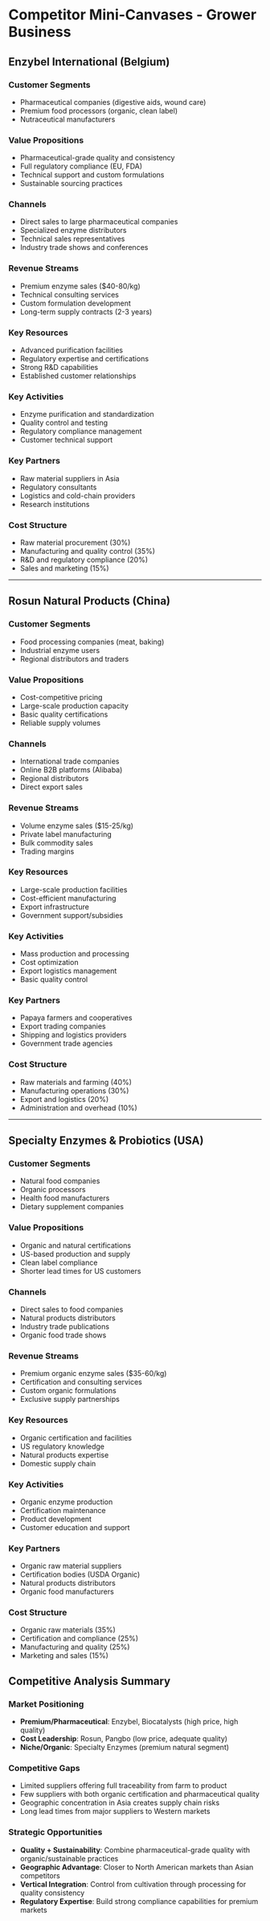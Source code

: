# Competitor Mini-Canvases - Grower Business

## Enzybel International (Belgium)

### Customer Segments
- Pharmaceutical companies (digestive aids, wound care)
- Premium food processors (organic, clean label)
- Nutraceutical manufacturers

### Value Propositions
- Pharmaceutical-grade quality and consistency
- Full regulatory compliance (EU, FDA)
- Technical support and custom formulations
- Sustainable sourcing practices

### Channels
- Direct sales to large pharmaceutical companies
- Specialized enzyme distributors
- Technical sales representatives
- Industry trade shows and conferences

### Revenue Streams
- Premium enzyme sales ($40-80/kg)
- Technical consulting services
- Custom formulation development
- Long-term supply contracts (2-3 years)

### Key Resources
- Advanced purification facilities
- Regulatory expertise and certifications
- Strong R&D capabilities
- Established customer relationships

### Key Activities
- Enzyme purification and standardization
- Quality control and testing
- Regulatory compliance management
- Customer technical support

### Key Partners
- Raw material suppliers in Asia
- Regulatory consultants
- Logistics and cold-chain providers
- Research institutions

### Cost Structure
- Raw material procurement (30%)
- Manufacturing and quality control (35%)
- R&D and regulatory compliance (20%)
- Sales and marketing (15%)

---

## Rosun Natural Products (China)

### Customer Segments
- Food processing companies (meat, baking)
- Industrial enzyme users
- Regional distributors and traders

### Value Propositions
- Cost-competitive pricing
- Large-scale production capacity
- Basic quality certifications
- Reliable supply volumes

### Channels
- International trade companies
- Online B2B platforms (Alibaba)
- Regional distributors
- Direct export sales

### Revenue Streams
- Volume enzyme sales ($15-25/kg)
- Private label manufacturing
- Bulk commodity sales
- Trading margins

### Key Resources
- Large-scale production facilities
- Cost-efficient manufacturing
- Export infrastructure
- Government support/subsidies

### Key Activities
- Mass production and processing
- Cost optimization
- Export logistics management
- Basic quality control

### Key Partners
- Papaya farmers and cooperatives
- Export trading companies
- Shipping and logistics providers
- Government trade agencies

### Cost Structure
- Raw materials and farming (40%)
- Manufacturing operations (30%)
- Export and logistics (20%)
- Administration and overhead (10%)

---

## Specialty Enzymes & Probiotics (USA)

### Customer Segments
- Natural food companies
- Organic processors
- Health food manufacturers
- Dietary supplement companies

### Value Propositions
- Organic and natural certifications
- US-based production and supply
- Clean label compliance
- Shorter lead times for US customers

### Channels
- Direct sales to food companies
- Natural products distributors
- Industry trade publications
- Organic food trade shows

### Revenue Streams
- Premium organic enzyme sales ($35-60/kg)
- Certification and consulting services
- Custom organic formulations
- Exclusive supply partnerships

### Key Resources
- Organic certification and facilities
- US regulatory knowledge
- Natural products expertise
- Domestic supply chain

### Key Activities
- Organic enzyme production
- Certification maintenance
- Product development
- Customer education and support

### Key Partners
- Organic raw material suppliers
- Certification bodies (USDA Organic)
- Natural products distributors
- Organic food manufacturers

### Cost Structure
- Organic raw materials (35%)
- Certification and compliance (25%)
- Manufacturing and quality (25%)
- Marketing and sales (15%)

## Competitive Analysis Summary

### Market Positioning
- **Premium/Pharmaceutical**: Enzybel, Biocatalysts (high price, high quality)
- **Cost Leadership**: Rosun, Pangbo (low price, adequate quality)
- **Niche/Organic**: Specialty Enzymes (premium natural segment)

### Competitive Gaps
- Limited suppliers offering full traceability from farm to product
- Few suppliers with both organic certification and pharmaceutical quality
- Geographic concentration in Asia creates supply chain risks
- Long lead times from major suppliers to Western markets

### Strategic Opportunities
- **Quality + Sustainability**: Combine pharmaceutical-grade quality with organic/sustainable practices
- **Geographic Advantage**: Closer to North American markets than Asian competitors
- **Vertical Integration**: Control from cultivation through processing for quality consistency
- **Regulatory Expertise**: Build strong compliance capabilities for premium markets
